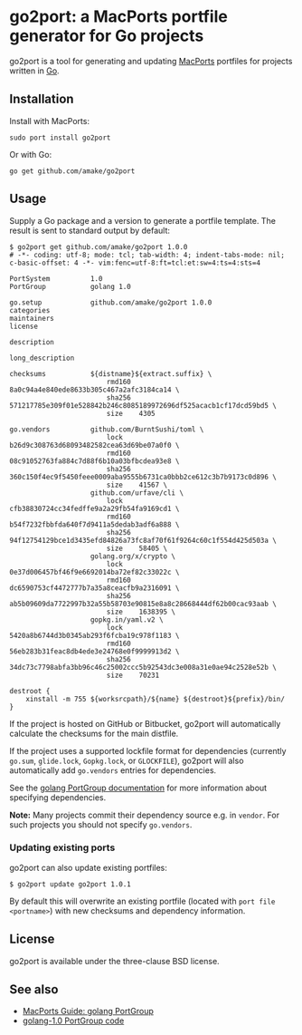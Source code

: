 # go2port: a MacPorts portfile generator for Go projects

go2port is a tool for generating and updating
[MacPorts](https://www.macports.org/) portfiles for projects written in
[Go](https://golang.org/).

## Installation

Install with MacPorts:

```
sudo port install go2port
```

Or with Go:

```
go get github.com/amake/go2port
```

## Usage

Supply a Go package and a version to generate a portfile template. The result is
sent to standard output by default:

```
$ go2port get github.com/amake/go2port 1.0.0
# -*- coding: utf-8; mode: tcl; tab-width: 4; indent-tabs-mode: nil; c-basic-offset: 4 -*- vim:fenc=utf-8:ft=tcl:et:sw=4:ts=4:sts=4

PortSystem          1.0
PortGroup           golang 1.0

go.setup            github.com/amake/go2port 1.0.0
categories
maintainers
license

description

long_description

checksums           ${distname}${extract.suffix} \
                        rmd160  8a0c94a4e840ede8633b305c467a2afc3184ca14 \
                        sha256  571217785e309f01e528842b246c8085189972696df525acacb1cf17dcd59bd5 \
                        size    4305

go.vendors          github.com/BurntSushi/toml \
                        lock    b26d9c308763d68093482582cea63d69be07a0f0 \
                        rmd160  08c91052763fa884c7d88f6b10a03bfbcdea93e8 \
                        sha256  360c150f4ec9f5450feee0009aba9555b6731ca0bbb2ce612c3b7b9173c0d896 \
                        size    41567 \
                    github.com/urfave/cli \
                        lock    cfb38830724cc34fedffe9a2a29fb54fa9169cd1 \
                        rmd160  b54f7232fbbfda640f7d9411a5dedab3adf6a888 \
                        sha256  94f12754129bce1d3435efd84826a73fc8af70f61f9264c60c1f554d425d503a \
                        size    58405 \
                    golang.org/x/crypto \
                        lock    0e37d006457bf46f9e6692014ba72ef82c33022c \
                        rmd160  dc6590753cf4472777b7a35a8ceacfb9a2316091 \
                        sha256  ab5b09609da7722997b32a55b58703e90815e8a8c28668444df62b00cac93aab \
                        size    1638395 \
                    gopkg.in/yaml.v2 \
                        lock    5420a8b6744d3b0345ab293f6fcba19c978f1183 \
                        rmd160  56eb283b31feac8db4ede3e24768e0f9999913d2 \
                        sha256  34dc73c7798abfa3bb96c46c25002ccc5b92543dc3e008a31e0ae94c2528e52b \
                        size    70231

destroot {
    xinstall -m 755 ${worksrcpath}/${name} ${destroot}${prefix}/bin/
}
```

If the project is hosted on GitHub or Bitbucket, go2port will automatically
calculate the checksums for the main distfile.

If the project uses a supported lockfile format for dependencies (currently
`go.sum`, `glide.lock`, `Gopkg.lock`, or `GLOCKFILE`), go2port will also
automatically add `go.vendors` entries for dependencies.

See the [golang PortGroup
documentation](https://guide.macports.org/#reference.portgroup.golang) for more
information about specifying dependencies.

**Note:** Many projects commit their dependency source e.g. in `vendor`. For
such projects you should not specify `go.vendors`.

### Updating existing ports

go2port can also update existing portfiles:

```
$ go2port update go2port 1.0.1
```

By default this will overwrite an existing portfile (located with `port file
<portname>`) with new checksums and dependency information.

## License

go2port is available under the three-clause BSD license.

## See also

- [MacPorts Guide: golang
  PortGroup](https://guide.macports.org/#reference.portgroup.golang)
- [golang-1.0 PortGroup
code](https://github.com/macports/macports-ports/blob/master/_resources/port1.0/group/golang-1.0.tcl)
